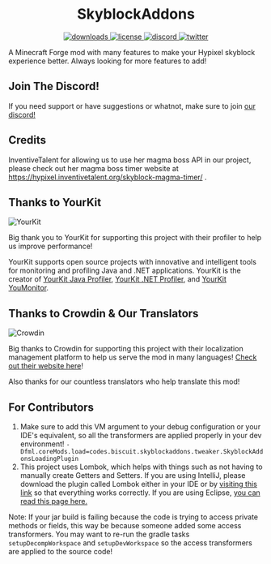 <h1 align="center">SkyblockAddons</h1>

<p align="center">
  <a href="https://github.com/BiscuitDevelopment/SkyblockAddons/releases">
    <img alt="downloads" src="https://img.shields.io/github/downloads/BiscuitDevelopment/SkyblockAddons/total?color=56bcd3" target="_blank" />
  </a>
  <a href="https://github.com/BiscuitDevelopment/SkyblockAddons/blob/master/LICENSE">
    <img alt="license" src="https://img.shields.io/github/license/BiscuitDevelopment/SkyblockAddons?color=56bcd3" target="_blank" />
  </a>
    <a href="https://discord.gg/PqTAEek">
      <img alt="discord" src="https://img.shields.io/discord/450878205294018560?color=56bcd3&label=discord" target="_blank" />
    </a>
  <a href="https://twitter.com/bisccut">
    <img alt="twitter" src="https://img.shields.io/twitter/follow/bisccut?style=social" target="_blank" />
  </a>
</p>

A Minecraft Forge mod with many features to make your Hypixel skyblock experience better. Always looking for more features to add!

Join The Discord!
------
If you need support or have suggestions or whatnot, make sure to join [our discord!](https://discordapp.com/invite/PqTAEek)

Credits
-----
InventiveTalent for  allowing us to use her magma boss API in our project, please check out her magma boss timer website at https://hypixel.inventivetalent.org/skyblock-magma-timer/ .

Thanks to YourKit
------
![YourKit](https://www.yourkit.com/images/yklogo.png)

Big thank you to YourKit for supporting this project with their profiler to help us improve performance!


YourKit supports open source projects with innovative and intelligent tools 
for monitoring and profiling Java and .NET applications.
YourKit is the creator of [YourKit Java Profiler](https://www.yourkit.com/java/profiler/),
[YourKit .NET Profiler](https://www.yourkit.com/.net/profiler/),
and [YourKit YouMonitor](https://www.yourkit.com/youmonitor/).

Thanks to Crowdin & Our Translators
------
![Crowdin](https://crowdin.com/images/crowdin-logo.svg)

Big thanks to Crowdin for supporting this project with their 
localization management platform to help us serve the mod in many languages!
[Check out their website here](https://crowdin.com/)!

Also thanks for our countless translators who help translate this mod!

For Contributors
------

1. Make sure to add this VM argument to your debug configuration or your IDE's equivalent, so all the transformers
are applied properly in your dev environment!
```-Dfml.coreMods.load=codes.biscuit.skyblockaddons.tweaker.SkyblockAddonsLoadingPlugin```
2. This project uses Lombok, which helps with things such as not having to manually create Getters and 
Setters. If you are using IntelliJ, please download the plugin called Lombok either in your IDE or by 
[visiting this link](https://plugins.jetbrains.com/plugin/6317-lombok) so that everything works correctly. 
If you are using Eclipse, [you can read this page here.](https://projectlombok.org/setup/eclipse)

Note: If your jar build is failing because the code is trying to access private methods or fields,
this way be because someone added some access transformers. 
You may want to re-run the gradle tasks `setupDecompWorkspace` and `setupDevWorkspace` so 
the access transformers are applied to the source code!